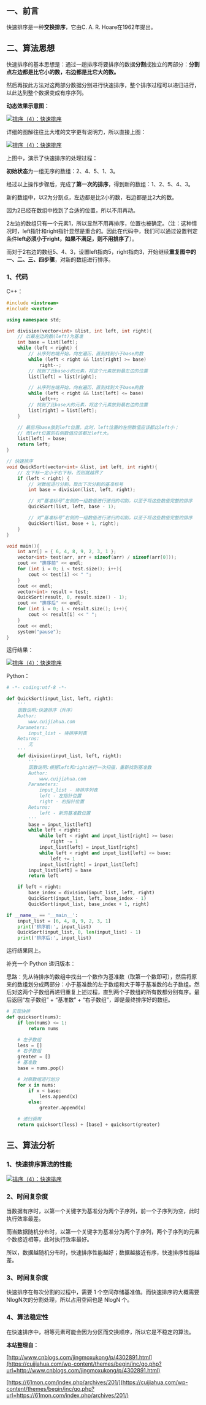 ## 一、前言

快速排序是一种**交换排序**，它由C. A. R. Hoare在1962年提出。

## 二、算法思想

快速排序的基本思想是：通过一趟排序将要排序的数据**分割**成独立的两部分：**分割点左边都是比它小的数，右边都是比它大的数。**

然后再按此方法对这两部分数据分别进行快速排序，整个排序过程可以递归进行，以此达到整个数据变成有序序列。

**动态效果示意图：**

[![排序（4）：快速排序](https://cuijiahua.com/wp-content/uploads/2017/12/algorithm_4_0.gif)](https://cuijiahua.com/wp-content/uploads/2017/12/algorithm_4_0.gif)

详细的图解往往比大堆的文字更有说明力，所以直接上图：

[![排序（4）：快速排序](https://cuijiahua.com/wp-content/uploads/2017/12/algorithm_4_1.png)](https://cuijiahua.com/wp-content/uploads/2017/12/algorithm_4_1.png)

上图中，演示了快速排序的处理过程：

**初始状态**为一组无序的数组：2、4、5、1、3。

经过以上操作步骤后，完成了**第一次的排序**，得到新的数组：1、2、5、4、3。

新的数组中，以2为分割点，左边都是比2小的数，右边都是比2大的数。

因为2已经在数组中找到了合适的位置，所以不用再动。

2左边的数组只有一个元素1，所以显然不用再排序，位置也被确定。（注：这种情况时，left指针和right指针显然是重合的。因此在代码中，我们可以通过设置判定条件**left****必须小于right****，如果不满足，则不用排序了**）。

而对于2右边的数组5、4、3，设置left指向5，right指向3，开始继续**重复图中的一、二、三、四步骤**，对新的数组进行排序。

### 1、代码

C++：

```cpp
#include <iostream>
#include <vector>

using namespace std;

int division(vector<int> &list, int left, int right){
	// 以最左边的数(left)为基准
	int base = list[left];
	while (left < right) {
		// 从序列右端开始，向左遍历，直到找到小于base的数
		while (left < right && list[right] >= base)
			right--;
		// 找到了比base小的元素，将这个元素放到最左边的位置
		list[left] = list[right];

		// 从序列左端开始，向右遍历，直到找到大于base的数
		while (left < right && list[left] <= base)
			left++;
		// 找到了比base大的元素，将这个元素放到最右边的位置
		list[right] = list[left];
	}

	// 最后将base放到left位置。此时，left位置的左侧数值应该都比left小；
	// 而left位置的右侧数值应该都比left大。
	list[left] = base;
	return left;
}

// 快速排序
void QuickSort(vector<int> &list, int left, int right){
	// 左下标一定小于右下标，否则就越界了
	if (left < right) {
		// 对数组进行分割，取出下次分割的基准标号
		int base = division(list, left, right);

		// 对“基准标号“左侧的一组数值进行递归的切割，以至于将这些数值完整的排序
		QuickSort(list, left, base - 1);

		// 对“基准标号“右侧的一组数值进行递归的切割，以至于将这些数值完整的排序
		QuickSort(list, base + 1, right);
	}
}

void main(){
	int arr[] = { 6, 4, 8, 9, 2, 3, 1 };
	vector<int> test(arr, arr + sizeof(arr) / sizeof(arr[0]));
	cout << "排序前" << endl;
	for (int i = 0; i < test.size(); i++){
		cout << test[i] << " ";
	}
	cout << endl;
	vector<int> result = test;
	QuickSort(result, 0, result.size() - 1);
	cout << "排序后" << endl;
	for (int i = 0; i < result.size(); i++){
		cout << result[i] << " ";
	}
	cout << endl;
	system("pause");
}
```

运行结果：

[![排序（4）：快速排序](https://cuijiahua.com/wp-content/uploads/2017/12/algorithm_4_2.png)](https://cuijiahua.com/wp-content/uploads/2017/12/algorithm_4_2.png)

Python：



```python
# -*- coding:utf-8 -*-

def QuickSort(input_list, left, right):
	'''
	函数说明:快速排序（升序）
	Author:
		www.cuijiahua.com
	Parameters:
		input_list - 待排序列表
	Returns:
		无
	'''	
	def division(input_list, left, right):
		'''
		函数说明:根据left和right进行一次扫描，重新找到基准数
		Author:
			www.cuijiahua.com
		Parameters:
			input_list - 待排序列表
			left - 左指针位置
			right - 右指针位置
		Returns:
			left - 新的基准数位置
		'''	
		base = input_list[left]
		while left < right:
			while left < right and input_list[right] >= base:
				right -= 1
			input_list[left] = input_list[right]
			while left < right and input_list[left] <= base:
				left += 1
			input_list[right] = input_list[left]
		input_list[left] = base
		return left

	if left < right:
		base_index = division(input_list, left, right)
		QuickSort(input_list, left, base_index - 1)
		QuickSort(input_list, base_index + 1, right)

if __name__ == '__main__':
	input_list = [6, 4, 8, 9, 2, 3, 1]
	print('排序前:', input_list)
	QuickSort(input_list, 0, len(input_list) - 1)
	print('排序后:', input_list)
```

运行结果同上。

补充一个 Python 递归版本：

思路：先从待排序的数组中找出一个数作为基准数（取第一个数即可），然后将原来的数组划分成两部分：小于基准数的左子数组和大于等于基准数的右子数组。然后对这两个子数组再递归重复上述过程，直到两个子数组的所有数都分别有序。最后返回“左子数组” + “基准数” + “右子数组”，即是最终排序好的数组。

```python
# 实现快排
def quicksort(nums):
    if len(nums) <= 1:
        return nums

    # 左子数组
    less = []
    # 右子数组
    greater = []
    # 基准数
    base = nums.pop()

    # 对原数组进行划分
    for x in nums:
        if x < base:
            less.append(x)
        else:
            greater.append(x)

    # 递归调用
    return quicksort(less) + [base] + quicksort(greater)


```




## 三、算法分析

### 1、快速排序算法的性能

[![排序（4）：快速排序](https://cuijiahua.com/wp-content/uploads/2017/12/algorithm_4_3_modify.png)](https://cuijiahua.com/wp-content/uploads/2017/12/algorithm_4_3_modify.png)

### 2、时间复杂度

当数据有序时，以第一个关键字为基准分为两个子序列，前一个子序列为空，此时执行效率最差。

而当数据随机分布时，以第一个关键字为基准分为两个子序列，两个子序列的元素个数接近相等，此时执行效率最好。

所以，数据越随机分布时，快速排序性能越好；数据越接近有序，快速排序性能越差。

### 3、时间复杂度

快速排序在每次分割的过程中，需要 1 个空间存储基准值。而快速排序的大概需要 NlogN次的分割处理，所以占用空间也是 NlogN 个。

### 4、算法稳定性

在快速排序中，相等元素可能会因为分区而交换顺序，所以它是不稳定的算法。

 

**本站整理自：**

[http://www.cnblogs.com/jingmoxukong/p/4302891.html](https://cuijiahua.com/wp-content/themes/begin/inc/go.php?url=http://www.cnblogs.com/jingmoxukong/p/4302891.html)

[https://61mon.com/index.php/archives/201/](https://cuijiahua.com/wp-content/themes/begin/inc/go.php?url=https://61mon.com/index.php/archives/201/)
